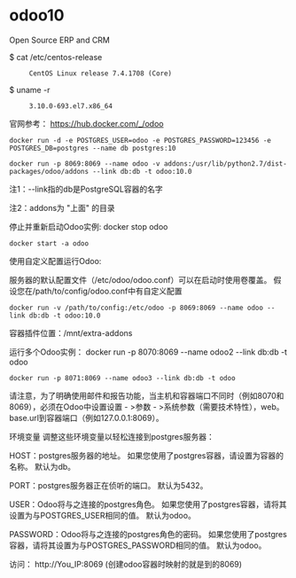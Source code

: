 # odoo10
Open Source ERP and CRM

$ cat /etc/centos-release

         CentOS Linux release 7.4.1708 (Core)

$ uname -r

         3.10.0-693.el7.x86_64


官网参考：
https://hub.docker.com/_/odoo

    docker run -d -e POSTGRES_USER=odoo -e POSTGRES_PASSWORD=123456 -e POSTGRES_DB=postgres --name db postgres:10

    docker run -p 8069:8069 --name odoo -v addons:/usr/lib/python2.7/dist-packages/odoo/addons --link db:db -t odoo:10.0

注1：--link指的db是PostgreSQL容器的名字 

注2：addons为 "上面" 的目录


停止并重新启动Odoo实例:
    docker stop odoo
    
    docker start -a odoo


使用自定义配置运行Odoo:

服务器的默认配置文件（/etc/odoo/odoo.conf）可以在启动时使用卷覆盖。 假设您在/path/to/config/odoo.conf中有自定义配置

    docker run -v /path/to/config:/etc/odoo -p 8069:8069 --name odoo --link db:db -t odoo:10.0

容器插件位置：/mnt/extra-addons


运行多个Odoo实例：
    docker run -p 8070:8069 --name odoo2 --link db:db -t odoo

    docker run -p 8071:8069 --name odoo3 --link db:db -t odoo

请注意，为了明确使用邮件和报告功能，当主机和容器端口不同时（例如8070和8069），必须在Odoo中设置设置 - >参数 - >系统参数（需要技术特性），web。 base.url到容器端口（例如127.0.0.1:8069）。


环境变量
调整这些环境变量以轻松连接到postgres服务器：

HOST：postgres服务器的地址。 如果您使用了postgres容器，请设置为容器的名称。 默认为db。

PORT：postgres服务器正在侦听的端口。 默认为5432。

USER：Odoo将与之连接的postgres角色。 如果您使用了postgres容器，请将其设置为与POSTGRES_USER相同的值。 默认为odoo。

PASSWORD：Odoo将与之连接的postgres角色的密码。 如果您使用了postgres容器，请将其设置为与POSTGRES_PASSWORD相同的值。 默认为odoo。

访问：
http://You_IP:8069
(创建odoo容器时映射的就是到的8069)
